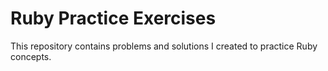# Ruby Practice Exercises
This repository contains problems and solutions I created to practice Ruby concepts.